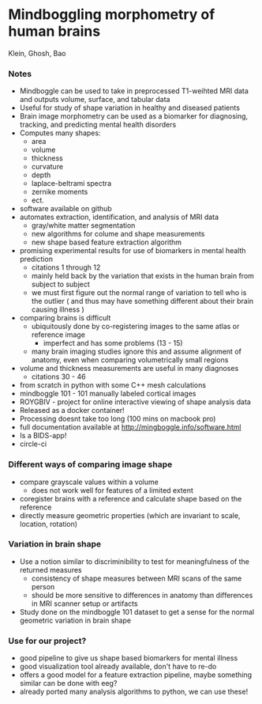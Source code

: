 # Mindboggling morphometry of human brains
Klein, Ghosh, Bao
### Notes
* Mindboggle can be used to take in preprocessed T1-weihted MRI data and outputs
  volume, surface, and tabular data
* Useful for study of shape variation in healthy and diseased patients
* Brain image morphometry can be used as a biomarker for diagnosing,
  tracking, and predicting mental health disorders
* Computes many shapes:
  * area
  * volume
  * thickness
  * curvature
  * depth
  * laplace-beltrami spectra
  * zernike moments
  * ect.
* software available on github
* automates extraction, identification, and analysis of MRI data
  * gray/white matter segmentation
  * new algorithms for colume and shape measurements
  * new shape based feature extraction algorithm
* promising experimental results for use of biomarkers in mental health prediction
  * citations 1 through 12
  * mainly held back by the variation that exists in the human brain from subject to subject
  * we must first figure out the normal range of variation to tell who is the outlier
    ( and thus may have something different about their brain causing illness )
* comparing brains is difficult
  * ubiquitously done by co-registering images to the same atlas or reference image
    * imperfect and has some problems (13 - 15)
  * many brain imaging studies ignore this and assume alignment of anatomy, even when
    comparing volumetrically small regions
* volume and thickness measurements are useful in many diagnoses
  * citations 30 - 46
* from scratch in python with some C++ mesh calculations
* mindboggle 101 - 101 manually labeled cortical images
* ROYGBIV - project for online interactive viewing of shape analysis data
* Released as a docker container!
* Processing doesnt take too long (100 mins on macbook pro)
* full documentation available at http://mingboggle.info/software.html
* Is a BIDS-app!
* circle-ci


### Different ways of comparing image shape
* compare grayscale values within a volume
  * does not work well for features of a limited extent
* coregister brains with a reference and calculate shape based on the reference
* directly measure geometric properties (which are invariant to scale, location, rotation)

### Variation in brain shape
* Use a notion similar to discriminibility to test for meaningfulness of the returned measures
  * consistency of shape measures between MRI scans of the same person
  * should be more sensitive to differences in anatomy than differences in MRI scanner setup or
    artifacts
* Study done on the mindboggle 101 dataset to get a sense for the normal
  geometric variation in brain shape

### Use for our project?
* good pipeline to give us shape based biomarkers for mental illness
* good visualization tool already available, don't have to re-do
* offers a good model for a feature extraction pipeline, maybe
  something similar can be done with eeg?
* already ported many analysis algorithms to python, we can use these!

